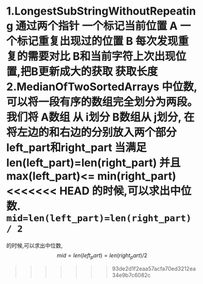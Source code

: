 1.**LongestSubStringWithoutRepeating**
 通过两个指针  一个标记当前位置 A 一个标记重复出现过的位置 B 
 每次发现重复的需要对比 B和当前字符上次出现位置,把B更新成大的获取 获取长度  
2.**MedianOfTwoSortedArrays** 中位数,可以将一段有序的数组完全划分为两段。
我们将 A数组 从 i划分  B数组从 j划分,
在将左边的和右边的分别放入两个部分   left_part和right_part
当满足  len(left_part)=len(right_part) 并且 max(left_part)<= min(right_part)
<<<<<<< HEAD
的时候,可以求出中位数.  
`mid=len(left_part)=len(right_part) / 2`
=======
的时候,可以求出中位数,
$$mid=len(left_part)=len(right_part) / 2$$
>>>>>>> 93de2d1f2eaa57acfa70ed3212ea34e9b7c6082c
 
 
  
 
